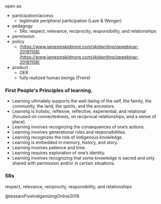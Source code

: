 open as:
- participation/access
  - legitimate peripheral participation (Lave & Wenger)
- pedagogy
  - 5Rs: respect, relevance, reciprocity, responsibility, and relationships
- permission
- policy
  - [https://www.jamesmskidmore.com/skidwriting/oewebinar-20181108](https://www.jamesmskidmore.com/skidwriting/oewebinar-20181108)
- product
  - OER
  - fully realized human beings (Freire)

### First People's Principles of learning.
- Learning ultimately supports the well-being of the self, the family, the community, the land, the spirits, and the ancestors.
- Learning is holistic, reflexive, reflective, experiential, and relational (focused on connectedness, on reciprocal relationships, and a sense of place).
- Learning involves recognizing the consequences of one’s actions.
- Learning involves generational roles and responsibilities.
- Learning recognizes the role of indigenous knowledge.
- Learning is embedded in memory, history, and story.
- Learning involves patience and time.
- Learning requires exploration of one’s identity.
- Learning involves recognizing that some knowledge is sacred and only shared with permission and/or in certain situations.

### 5Rs
respect, relevance, reciprocity, responsibility, and relationships

@tessaroFiveIndigenizingOnline2018
